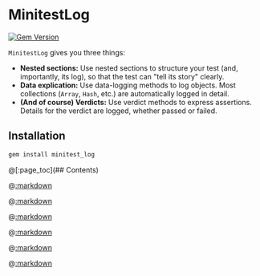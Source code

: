# MinitestLog

[![Gem Version](https://badge.fury.io/rb/minitest_log.svg)](https://badge.fury.io/rb/minitest_log)

```MinitestLog``` gives you three things:

- **Nested sections:**  Use nested sections to structure your test (and, importantly, its log), so that the test can "tell its story" clearly.
- **Data explication:**  Use data-logging methods to log objects. Most collections (```Array```, ```Hash```, etc.) are automatically logged in detail.
- **(And of course) Verdicts:** Use verdict methods to express assertions.  Details for the verdict are logged, whether passed or failed.

## Installation

```sh
gem install minitest_log
```

@[:page_toc](## Contents)

@[:markdown](sections/template.md)

@[:markdown](data/template.md)

@[:markdown](verdicts/template.md)

@[:markdown](tips/template.md)

@[:markdown](tests/template.md)

@[:markdown](readme/template.md)

